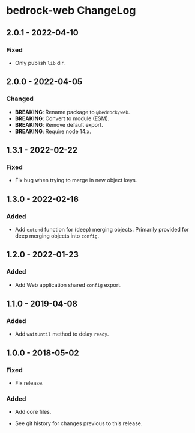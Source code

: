 # bedrock-web ChangeLog

## 2.0.1 - 2022-04-10

### Fixed
- Only publish `lib` dir.

## 2.0.0 - 2022-04-05

### Changed
- **BREAKING**: Rename package to `@bedrock/web`.
- **BREAKING**: Convert to module (ESM).
- **BREAKING**: Remove default export.
- **BREAKING**: Require node 14.x.

## 1.3.1 - 2022-02-22

### Fixed
- Fix bug when trying to merge in new object keys.

## 1.3.0 - 2022-02-16

### Added
- Add `extend` function for (deep) merging objects. Primarily provided for
  deep merging objects into `config`.

## 1.2.0 - 2022-01-23

### Added
- Add Web application shared `config` export.

## 1.1.0 - 2019-04-08

### Added
- Add `waitUntil` method to delay `ready`.

## 1.0.0 - 2018-05-02

### Fixed
- Fix release.

### Added
- Add core files.

- See git history for changes previous to this release.
